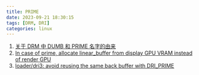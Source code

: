 ```yaml
---
title: PRIME
date: 2023-09-21 18:30:15
tags: [DRM, DRI]
categories: linux
---
```



1. [关于 DRM 中 DUMB 和 PRIME 名字的由来](https://blog.csdn.net/hexiaolong2009/article/details/105961192)
2. [In case of prime, allocate linear_buffer from display GPU VRAM instead of render GPU](https://gitlab.freedesktop.org/mesa/mesa/-/merge_requests/10595)
3. [loader/dri3: avoid reusing the same back buffer with DRI_PRIME](https://gitlab.freedesktop.org/mesa/mesa/-/merge_requests/12788)
